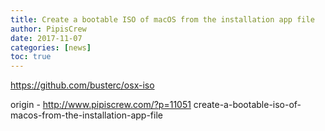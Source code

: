 ```yaml
---
title: Create a bootable ISO of macOS from the installation app file
author: PipisCrew
date: 2017-11-07
categories: [news]
toc: true
---
```


https://github.com/busterc/osx-iso

origin - http://www.pipiscrew.com/?p=11051 create-a-bootable-iso-of-macos-from-the-installation-app-file